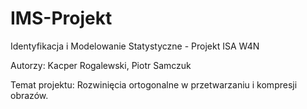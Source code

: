 # IMS-Projekt #
Identyfikacja i Modelowanie Statystyczne - Projekt ISA W4N

Autorzy: Kacper Rogalewski, Piotr Samczuk

Temat projektu: Rozwinięcia ortogonalne w przetwarzaniu i kompresji obrazów.
